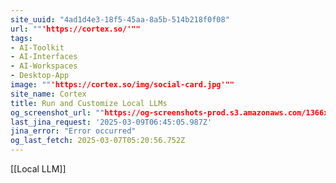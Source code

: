 ```yaml
---
site_uuid: "4ad1d4e3-18f5-45aa-8a5b-514b218f0f08"
url: ""'https://cortex.so/'""
tags:
- AI-Toolkit
- AI-Interfaces
- AI-Workspaces
- Desktop-App
image: ""'https://cortex.so/img/social-card.jpg'""
site_name: Cortex
title: Run and Customize Local LLMs
og_screenshot_url: ""https://og-screenshots-prod.s3.amazonaws.com/1366x768/80/false/66cfbaa49afdb46a6bc5731680239a18f278651ed03ad3107ce475d8bffc1b40.jpeg""
last_jina_request: '2025-03-09T06:45:05.987Z'
jina_error: "Error occurred"
og_last_fetch: 2025-03-07T05:20:56.752Z
---
```

[[Local LLM]] 
